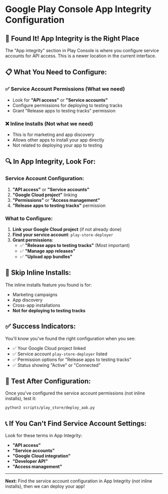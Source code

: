 # Google Play Console App Integrity Configuration

## 🎯 **Found It! App Integrity is the Right Place**

The "App integrity" section in Play Console is where you configure service accounts for API access. This is a newer location in the current interface.

## 📋 **What You Need to Configure:**

### **✅ Service Account Permissions** (What we need)
- Look for **"API access"** or **"Service accounts"**
- Configure permissions for deploying to testing tracks
- Grant "Release apps to testing tracks" permission

### **❌ Inline Installs** (Not what we need)
- This is for marketing and app discovery
- Allows other apps to install your app directly
- Not related to deploying your app to testing

## 🔍 **In App Integrity, Look For:**

### **Service Account Configuration:**
1. **"API access"** or **"Service accounts"**
2. **"Google Cloud project"** linking
3. **"Permissions"** or **"Access management"**
4. **"Release apps to testing tracks"** permission

### **What to Configure:**
1. **Link your Google Cloud project** (if not already done)
2. **Find your service account**: `play-store-deployer`
3. **Grant permissions**:
   - ✅ **"Release apps to testing tracks"** (Most important)
   - ✅ **"Manage app releases"**
   - ✅ **"Upload app bundles"**

## 🚨 **Skip Inline Installs:**

The inline installs feature you found is for:
- Marketing campaigns
- App discovery
- Cross-app installations
- **Not for deploying to testing tracks**

## ✅ **Success Indicators:**

You'll know you've found the right configuration when you see:
- ✅ Your Google Cloud project linked
- ✅ Service account `play-store-deployer` listed
- ✅ Permission options for "Release apps to testing tracks"
- ✅ Status showing "Active" or "Connected"

## 🧪 **Test After Configuration:**

Once you've configured the service account permissions (not inline installs), test it:
```bash
python3 scripts/play_store/deploy_aab.py
```

## 📞 **If You Can't Find Service Account Settings:**

Look for these terms in App Integrity:
- **"API access"**
- **"Service accounts"**
- **"Google Cloud integration"**
- **"Developer API"**
- **"Access management"**

---

**Next:** Find the service account configuration in App Integrity (not inline installs), then we can deploy your app!

